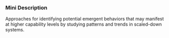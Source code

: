 ### Mini Description

Approaches for identifying potential emergent behaviors that may manifest at higher capability levels by studying patterns and trends in scaled-down systems.
